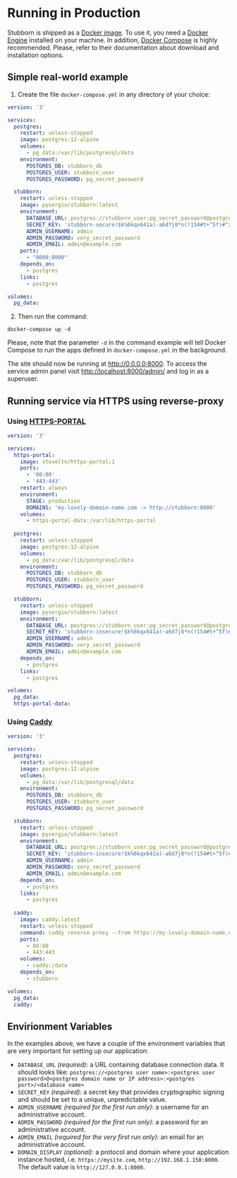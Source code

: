 # Running in Production

Stubborn is shipped as a [Docker image](https://hub.docker.com/r/pysergio/stubborn). To use it, you need a [Docker Engine](https://docs.docker.com/engine/installation/) installed on your machine. In addition, [Docker Compose](https://docs.docker.com/compose/install/) is highly recommended. Please, refer to their documentation about download and installation options.

## Simple real-world example

1. Create the file `docker-compose.yml` in any directory of your choice:

```yaml
version: '3'

services:
  postgres:
    restart: unless-stopped
    image: postgres:12-alpine
    volumes:
      - pg_data:/var/lib/postgresql/data
    environment:
      POSTGRES_DB: stubborn_db
      POSTGRES_USER: stubborn_user
      POSTGRES_PASSWORD: pg_secret_password

  stubborn:
    restart: unless-stopped
    image: pysergio/stubborn:latest
    environment:
      DATABASE_URL: postgres://stubborn_user:pg_secret_password@postgres:5432/stubborn_db
      SECRET_KEY: 'stubborn-secure!$k%6kqx641a)-a6d7j8*n(!154#t+^5f)#^z5mjvlrf#u!'
      ADMIN_USERNAME: admin
      ADMIN_PASSWORD: very_secret_password
      ADMIN_EMAIL: admin@example.com
    ports:
      - "8000:8000"
    depends_on:
      - postgres
    links:
      - postgres

volumes:
  pg_data:
```

2. Then run the command:

```shell
docker-compose up -d
```

Please, note that the parameter `-d` in the command example will tell Docker Compose to run the apps defined in
`docker-compose.yml` in the background.

The site should now be running at <http://0.0.0.0:8000>. To access the service admin panel visit <http://localhost:8000/admin/> and log in as a superuser.

## Running service via HTTPS using reverse-proxy

### Using [HTTPS-PORTAL](https://github.com/SteveLTN/https-portal)

```yaml
version: '3'

services:
  https-portal:
    image: steveltn/https-portal:1
    ports:
      - '80:80'
      - '443:443'
    restart: always
    environment:
      STAGE: production
      DOMAINS: 'my-lovely-domain-name.com -> http://stubborn:8000'
    volumes:
      - https-portal-data:/var/lib/https-portal
  
  postgres:
    restart: unless-stopped
    image: postgres:12-alpine
    volumes:
      - pg_data:/var/lib/postgresql/data
    environment:
      POSTGRES_DB: stubborn_db
      POSTGRES_USER: stubborn_user
      POSTGRES_PASSWORD: pg_secret_password

  stubborn:
    restart: unless-stopped
    image: pysergio/stubborn:latest
    environment:
      DATABASE_URL: postgres://stubborn_user:pg_secret_password@postgres:5432/stubborn_db
      SECRET_KEY: 'stubborn-insecure!$k%6kqx641a)-a6d7j8*n(!154#t+^5f)#^z5mjvlrf#u!'
      ADMIN_USERNAME: admin
      ADMIN_PASSWORD: very_secret_password
      ADMIN_EMAIL: admin@example.com
    depends_on:
      - postgres
    links:
      - postgres

volumes:
  pg_data:
  https-portal-data:
```

### Using [Caddy](https://github.com/caddyserver/caddy)

```yaml
version: '3'

services:
  postgres:
    restart: unless-stopped
    image: postgres:12-alpine
    volumes:
      - pg_data:/var/lib/postgresql/data
    environment:
      POSTGRES_DB: stubborn_db
      POSTGRES_USER: stubborn_user
      POSTGRES_PASSWORD: pg_secret_password

  stubborn:
    restart: unless-stopped
    image: pysergio/stubborn:latest
    environment:
      DATABASE_URL: postgres://stubborn_user:pg_secret_password@postgres:5432/stubborn_db
      SECRET_KEY: 'stubborn-insecure!$k%6kqx641a)-a6d7j8*n(!154#t+^5f)#^z5mjvlrf#u!'
      ADMIN_USERNAME: admin
      ADMIN_PASSWORD: very_secret_password
      ADMIN_EMAIL: admin@example.com
    depends_on:
      - postgres
    links:
      - postgres
  
  caddy:
    image: caddy:latest
    restart: unless-stopped
    command: caddy reverse-proxy --from https://my-lovely-domain-name.com:443 --to http://stubborn:8000
    ports:
      - 80:80
      - 443:443
    volumes:
      - caddy:/data
    depends_on:
      - stubborn

volumes:
  pg_data:
  caddy:
```

## Envirionment Variables

In the examples above, we have a couple of the environment variables that are very important for setting up our application:

- `DATABASE_URL` *(required)*: a URL containing database connection data.
It should looks like:
`postgres://<postgres user name>:<postgres user password>@<postgres domain name or IP address>:<postgres port>/<database name>`
- `SECRET_KEY` *(required)*: a secret key that provides cryptographic signing and should be set to a unique, unpredictable value.
- `ADMIN_USERNAME` *(required for the first run only)*: a username for an administrative account.
- `ADMIN_PASSWORD` *(required for the first run only)*: a password for an administrative account.
- `ADMIN_EMAIL` *(required for the very first run only)*: an email for an administrative account.
- `DOMAIN_DISPLAY` *(optional)*: a protocol and domain where your application instance hosted, i.e. `https://mysite.com`, `http://192.168.1.150:8000`. The default value is `http://127.0.0.1:8000`.
